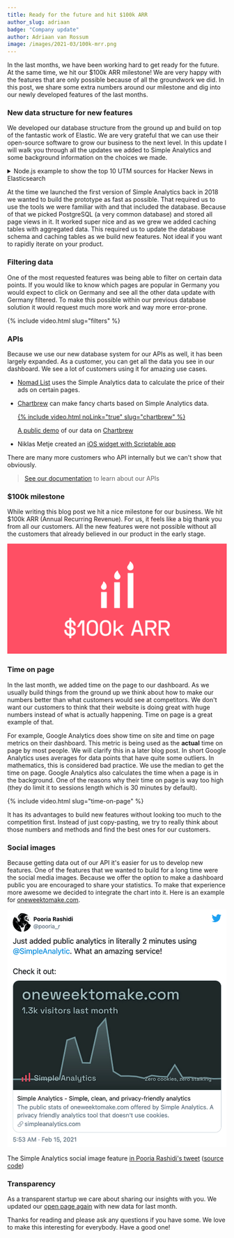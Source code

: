 ```yaml
---
title: Ready for the future and hit $100k ARR
author_slug: adriaan
badge: "Company update"
author: Adriaan van Rossum
image: /images/2021-03/100k-mrr.png
---
```


In the last months, we have been working hard to get ready for the future. At the same time, we hit our $100k ARR milestone! We are very happy with the features that are only possible because of all the groundwork we did. In this post, we share some extra numbers around our milestone and dig into our newly developed features of the last months.

### New data structure for new features

We developed our database structure from the ground up and build on top of the fantastic work of Elastic. We are very grateful that we can use their open-source software to grow our business to the next level. In this update I will walk you through all the updates we added to Simple Analytics and some background information on the choices we made.

<details markdown="1">
<summary>Node.js example to show the top 10 UTM sources for Hacker News in Elasticsearch</summary>

```js
const { Client } = require("@elastic/elasticsearch");
const client = new Client({ node: "http://localhost:9200" });

const {
  body: { hits },
} = await client.search({
  index: "pageviews-*",
  body: {
    query: { term: { hostname: "news.ycombinator.com" } },
    aggs: {
      top_10_utm_sources: {
        terms: { field: "utm_source", size: 10 },
      },
    },
  },
});

console.log(hits);
```

</details>

At the time we launched the first version of Simple Analytics back in 2018 we wanted to build the prototype as fast as possible. That required us to use the tools we were familiar with and that included the database. Because of that we picked PostgreSQL (a very common database) and stored all page views in it. It worked super nice and as we grew we added caching tables with aggregated data. This required us to update the database schema and caching tables as we build new features. Not ideal if you want to rapidly iterate on your product.

### Filtering data

One of the most requested features was being able to filter on certain data points. If you would like to know which pages are popular in Germany you would expect to click on Germany and see all the other data update with Germany filtered. To make this possible within our previous database solution it would request much more work and way more error-prone.

{% include video.html slug="filters" %}

### APIs

Because we use our new database system for our APIs as well, it has been largely expanded. As a customer, you can get all the data you see in our dashboard. We see a lot of customers using it for amazing use cases.

<ul>
  <li><a href="https://nomadlist.com?utm_source=blog.simpleanalytics.com">Nomad List</a> uses the Simple Analytics data to calculate the price of their ads on certain pages.
  </li>
  <li>
    <p class="mt-0 mb-05"><a href="https://chartbrew.com/?utm_source=blog.simpleanalytics.com">Chartbrew</a> can make fancy charts based on Simple Analytics data.</p>
    <a href="https://app.chartbrew.com/b/Simple_Analytics_296">
      {% include video.html noLink="true" slug="chartbrew" %}
    </a>
    <p class="caption mt-0"><a href="https://app.chartbrew.com/b/Simple_Analytics_296">A public demo</a> of our data on <a href="https://chartbrew.com/?utm_source=blog.simpleanalytics.com">Chartbrew</a></p>
  </li>
  <li>Niklas Metje created an <a href="https://niklasmtj.de/blog/simple-analytics-ios-widget-with-scriptable">iOS widget with Scriptable app</a></li>
</ul>

There are many more customers who API internally but we can't show that obviously.

> [See our documentation](https://docs.simpleanalytics.com/api) to learn about our APIs

### $100k milestone

While writing this blog post we hit a nice milestone for our business. We hit $100k ARR (Annual Recurring Revenue). For us, it feels like a big thank you from all our customers. All the new features were not possible without all the customers that already believed in our product in the early stage.

<img class="border-radius" style="width: 544px" src="/images/2021-03/100k-mrr.png" alt="100k ARR poster" />

### Time on page

In the last month, we added time on the page to our dashboard. As we usually build things from the ground up we think about how to make our numbers better than what customers would see at competitors. We don't want our customers to think that their website is doing great with huge numbers instead of what is actually happening. Time on page is a great example of that.

For example, Google Analytics does show time on site and time on page metrics on their dashboard. This metric is being used as the **actual** time on page by most people. We will clarify this in a later blog post. In short Google Analytics uses averages for data points that have quite some outliers. In mathematics, this is considered bad practice. We use the median to get the time on page. Google Analytics also calculates the time when a page is in the background. One of the reasons why their time on page is way too high (they do limit it to sessions length which is 30 minutes by default).

{% include video.html slug="time-on-page" %}

It has its advantages to build new features without looking too much to the competition first. Instead of just copy-pasting, we try to really think about those numbers and methods and find the best ones for our customers.

### Social images

Because getting data out of our API it's easier for us to develop new features. One of the features that we wanted to build for a long time were the social media images. Because we offer the option to make a dashboard public you are encouraged to share your statistics. To make that experience more awesome we decided to integrate the chart into it. Here is an example for [oneweektomake.com](https://oneweektomake.com/?utm_source=blog.simpleanalytics.com).

<p class="mb-0"><a class="mb-0" href="https://twitter.com/pooria_r/status/1361071130736422912"><img class="border mb-0 mt-0" style="width: 544px" src="/images/2021-03/social-images.png" alt="Tweet with social image of Simple Analytics feature" /></a></p>

<p class="caption mt-05 ta-c">The Simple Analytics social image feature <a href="https://twitter.com/pooria_r/status/1361071130736422912">in Pooria Rashidi's tweet</a> (<a href="https://twitter.com/SimpleAnalytic/status/1350803898622242823">source code</a>)</p>

### Transparency

As a transparent startup we care about sharing our insights with you. We updated our [open page again](https://simpleanalytics.com/open) with new data for last month.

Thanks for reading and please ask any questions if you have some. We love to make this interesting for everybody. Have a good one!
